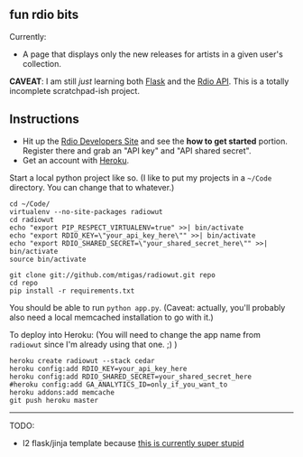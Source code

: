 ## fun rdio bits

Currently:

* A page that displays only the new releases for artists in a given user's
  collection.

**CAVEAT**: I am still *just* learning both [Flask](http://flask.pocoo.org/)
and the [Rdio API](http://developer.rdio.com/). This is a totally incomplete
scratchpad-ish project.

## Instructions

* Hit up the [Rdio Developers Site](http://developer.rdio.com/) and see the
  **how to get started** portion. Register there and grab an "API key" and
  "API shared secret".
* Get an account with [Heroku](https://www.heroku.com/).

Start a local python project like so. (I like to put my projects in a `~/Code`
directory. You can change that to whatever.)

    cd ~/Code/
    virtualenv --no-site-packages radiowut
    cd radiowut
    echo "export PIP_RESPECT_VIRTUALENV=true" >>| bin/activate
    echo "export RDIO_KEY=\"your_api_key_here\"" >>| bin/activate
    echo "export RDIO_SHARED_SECRET=\"your_shared_secret_here\"" >>| bin/activate
    source bin/activate

    git clone git://github.com/mtigas/radiowut.git repo
    cd repo
    pip install -r requirements.txt

You should be able to run `python app.py`. (Caveat: actually, you'll probably
also need a local memcached installation to go with it.)

To deploy into Heroku: (You will need to change the app name from `radiowut`
since I'm already using that one. ;) )

    heroku create radiowut --stack cedar
    heroku config:add RDIO_KEY=your_api_key_here
    heroku config:add RDIO_SHARED_SECRET=your_shared_secret_here
    #heroku config:add GA_ANALYTICS_ID=only_if_you_want_to
    heroku addons:add memcache
    git push heroku master

---

TODO:

* l2 flask/jinja template because [this is currently super stupid][dumb]

[dumb]: https://github.com/mtigas/radiowut/blob/master/app.py#L15
